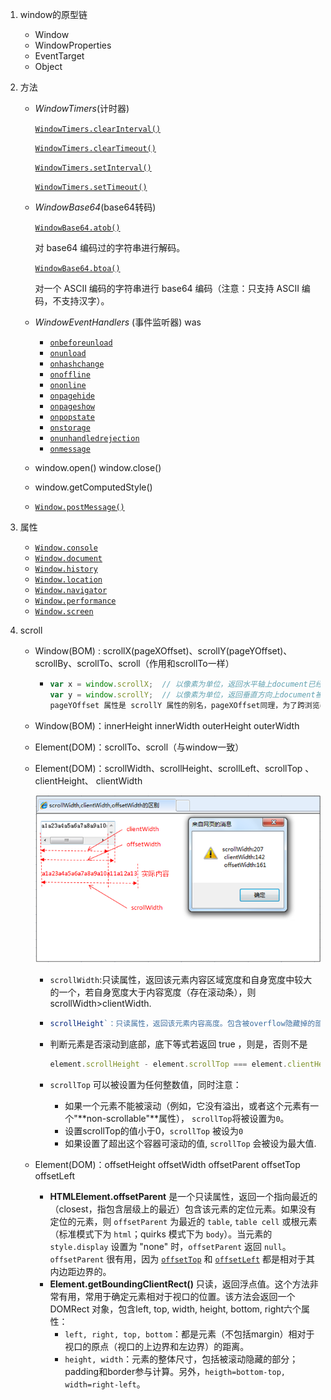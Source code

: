 1. window的原型链

   * Window
   * WindowProperties
   * EventTarget
   * Object

2. 方法

   * *WindowTimers*(计时器)

     [`WindowTimers.clearInterval()`](https://developer.mozilla.org/zh-CN/docs/Web/API/WindowTimers/clearInterval)

     [`WindowTimers.clearTimeout()`](https://developer.mozilla.org/zh-CN/docs/Web/API/WindowTimers/clearTimeout)

     [`WindowTimers.setInterval()`](https://developer.mozilla.org/zh-CN/docs/Web/API/WindowTimers/setInterval)

     [`WindowTimers.setTimeout()`](https://developer.mozilla.org/zh-CN/docs/Web/API/WindowTimers/setTimeout)

   * *WindowBase64*(base64转码)

     [`WindowBase64.atob()`](https://developer.mozilla.org/zh-CN/docs/Web/API/WindowBase64/atob)

     对 base64 编码过的字符串进行解码。

     [`WindowBase64.btoa()`](https://developer.mozilla.org/zh-CN/docs/Web/API/WindowBase64/btoa)

     对一个 ASCII 编码的字符串进行 base64 编码（注意：只支持 ASCII 编码，不支持汉字）。

   * *WindowEventHandlers* (事件监听器) was 

     * [`onbeforeunload`](https://developer.mozilla.org/zh-CN/docs/Web/API/WindowEventHandlers/onbeforeunload)
     * [`onunload`](https://developer.mozilla.org/zh-CN/docs/Web/API/WindowEventHandlers/onunload)
     * [`onhashchange`](https://developer.mozilla.org/zh-CN/docs/Web/API/WindowEventHandlers/onhashchange)
     * [`onoffline`](https://developer.mozilla.org/zh-CN/docs/Web/API/WindowEventHandlers/onoffline)
     * [`ononline`](https://developer.mozilla.org/zh-CN/docs/Web/API/WindowEventHandlers/ononline)
     * [`onpagehide`](https://developer.mozilla.org/zh-CN/docs/Web/API/WindowEventHandlers/onpagehide)
     * [`onpageshow`](https://developer.mozilla.org/zh-CN/docs/Web/API/WindowEventHandlers/onpageshow)
     * [`onpopstate`](https://developer.mozilla.org/zh-CN/docs/Web/API/WindowEventHandlers/onpopstate)
     * [`onstorage`](https://developer.mozilla.org/zh-CN/docs/Web/API/WindowEventHandlers/onstorage)
     * [`onunhandledrejection`](https://developer.mozilla.org/zh-CN/docs/Web/API/WindowEventHandlers/onunhandledrejection) 
     * [`onmessage`](https://developer.mozilla.org/zh-CN/docs/Web/API/WindowEventHandlers/onmessage)

   * window.open() window.close()

   * window.getComputedStyle()

   * [`Window.postMessage()`](https://developer.mozilla.org/zh-CN/docs/Web/API/Window/postMessage)

3. 属性

   * [`Window.console`](https://developer.mozilla.org/zh-TW/docs/Web/API/Window/console)
   * [`Window.document`](https://developer.mozilla.org/zh-TW/docs/Web/API/Window/document)
   * [`Window.history`](https://developer.mozilla.org/zh-TW/docs/Web/API/Window/history) 
   * [`Window.location`](https://developer.mozilla.org/zh-TW/docs/Web/API/Window/location)
   * [`Window.navigator`](https://developer.mozilla.org/zh-TW/docs/Web/API/Window/navigator) 
   * [`Window.performance`](https://developer.mozilla.org/zh-TW/docs/Web/API/Window/performance) 
   * [`Window.screen`](https://developer.mozilla.org/zh-TW/docs/Web/API/Window/screen) 

4. scroll

   * Window(BOM) :  scrollX(pageXOffset)、scrollY(pageYOffset)、scrollBy、scrollTo、scroll（作用和scrollTo一样）

     * ```javascript
       var x = window.scrollX;  // 以像素为单位，返回水平轴上document已经被卷去的宽度   number类型
       var y = window.scrollY;  // 以像素为单位，返回垂直方向上document被卷曲的高度     number类型
       pageYOffset 属性是 scrollY 属性的别名，pageXOffset同理，为了跨浏览器兼容，一般用后者（pageYOffset、pageXOffset）。
       ```

   * Window(BOM)：innerHeight innerWidth outerHeight outerWidth

   * Element(DOM)：scrollTo、scroll（与window一致）

   * Element(DOM)：scrollWidth、scrollHeight、scrollLeft、scrollTop 、clientHeight、 clientWidth

     

     

     <img src='./offset.png'/>

     * `scrollWidth`:只读属性，返回该元素内容区域宽度和自身宽度中较大的一个，若自身宽度大于内容宽度（存在滚动条），则scrollWidth>clientWidth.

     * ```javascript
       scrollHeight`：只读属性，返回该元素内容高度。包含被overflow隐藏掉的部分。包含padding，不包含margin.如果需要小数，请用：`Element.getBoundingClientRect().
       ```

     * 判断元素是否滚动到底部，底下等式若返回 true ，则是，否则不是

       ```javascript
       element.scrollHeight - element.scrollTop === element.clientHeight;
       ```

     * `scrollTop` 可以被设置为任何整数值，同时注意：

       - 如果一个元素不能被滚动（例如，它没有溢出，或者这个元素有一个"**non-scrollable"**属性）， `scrollTop`将被设置为`0`。
       - 设置scrollTop的值小于0，`scrollTop` 被设为`0`
       - 如果设置了超出这个容器可滚动的值, `scrollTop` 会被设为最大值.

   * Element(DOM)：offsetHeight  offsetWidth offsetParent offsetTop offsetLeft

     * **HTMLElement.offsetParent** 是一个只读属性，返回一个指向最近的（closest，指包含层级上的最近）包含该元素的定位元素。如果没有定位的元素，则 `offsetParent` 为最近的 `table`, `table cell` 或根元素（标准模式下为 `html`；quirks 模式下为 `body`）。当元素的 `style.display` 设置为 "none" 时，`offsetParent` 返回 `null`。`offsetParent` 很有用，因为 [`offsetTop`](https://developer.mozilla.org/zh-CN/docs/Web/API/HTMLElement/offsetTop) 和 [`offsetLeft`](https://developer.mozilla.org/zh-CN/docs/Web/API/HTMLElement/offsetLeft) 都是相对于其内边距边界的。
     * **Element.getBoundingClientRect()** 只读，返回浮点值。这个方法非常有用，常用于确定元素相对于视口的位置。该方法会返回一个DOMRect 对象，包含left, top, width, height, bottom, right六个属性：
       - `left, right, top, bottom`：都是元素（不包括margin）相对于视口的原点（视口的上边界和左边界）的距离。
       - `height, width`：元素的整体尺寸，包括被滚动隐藏的部分；padding和border参与计算。另外，`heigth=bottom-top, width=right-left`。

   

